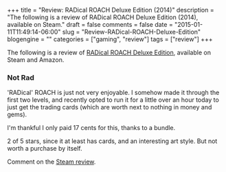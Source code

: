+++
title = "Review: RADical ROACH Deluxe Edition (2014)"
description = "The following is a review of RADical ROACH Deluxe Edition (2014), available on Steam."
draft = false
comments = false
date = "2015-01-11T11:49:14-06:00"
slug = "Review-RADical-ROACH-Deluxe-Edition"
blogengine = ""
categories = ["gaming", "review"]
tags = ["review"]
+++

<div class="note"><p>The following is a review of <a href="http://www.amazon.com/gp/product/B00KGKWPJS?tag=strivinglifen-20" rel="external">RADical ROACH Deluxe Edition</a>, available on Steam and Amazon.</p></div>

<h3>Not Rad</h3>

<p>'RADical' ROACH is just not very enjoyable. I somehow made it through the first two levels, and recently opted to run it for a little over an hour today to just get the trading cards (which are worth next to nothing in money and gems).</p>

<p>I'm thankful I only paid 17 cents for this, thanks to a bundle.</p>

<p>2 of 5 stars, since it at least has cards, and an interesting art style. But not worth a purchase by itself.</p>

<p>Comment on the <a href="http://steamcommunity.com/id/strivinglife/recommended/301750/" rel="external">Steam review</a>.</p>
